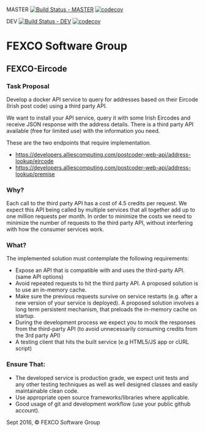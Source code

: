 MASTER [![Build Status - MASTER](https://travis-ci.org/palerique/FEXCO-Eircode.svg?branch=master)](https://travis-ci.org/palerique/FEXCO-Eircode)
[![codecov](https://codecov.io/gh/palerique/FEXCO-Eircode/branch/master/graph/badge.svg)](https://codecov.io/gh/palerique/FEXCO-Eircode)

DEV [![Build Status - DEV](https://travis-ci.org/palerique/FEXCO-Eircode.svg?branch=dev)](https://travis-ci.org/palerique/FEXCO-Eircode)
[![codecov](https://codecov.io/gh/palerique/FEXCO-Eircode/branch/dev/graph/badge.svg)](https://codecov.io/gh/palerique/FEXCO-Eircode)

# FEXCO Software Group

## FEXCO-Eircode

### Task Proposal

Develop a docker API service to query for addresses based on their Eircode (Irish post code) using a third party API.

We want to install your API service, query it with some Irish Eircodes and receive JSON response with the address details.
There is a third party API available (free for limited use) with the information you need.

These are the two endpoints that require implementation.
- https://developers.alliescomputing.com/postcoder-web-api/address-lookup/eircode
- https://developers.alliescomputing.com/postcoder-web-api/address-lookup/premise

### Why?

Each call to the third party API has a cost of 4.5 credits per request. We expect this API being called by multiple services that all together add up to one million requests per month.
In order to minimize the costs we need to minimize the number of requests to the third party API, without interfering with how the consumer services work.

### What?

The implemented solution must contemplate the following requirements:
- Expose an API that is compatible with and uses the third-party API. (same API options)
- Avoid repeated requests to hit the third party API. A proposed solution is to use an in-memory cache.
- Make sure the previous requests survive on service restarts (e.g. after a new version of your service is deployed). A proposed solution involves a long term persistent mechanism, that preloads the in-memory cache on startup.
- During the development process we expect you to mock the responses from the third-party API (to avoid unnecessarily consuming credits from the 3rd party API)
- A testing client that hits the built service (e.g HTML5/JS app or cURL script)

### Ensure That:
- The developed service is production grade, we expect unit tests and any other testing techniques as well as well designed classes and easily maintainable clean code.
- Use appropriate open source frameworks/libraries where applicable.
- Good usage of git and development workflow (use your public github account).

Sept 2016, © FEXCO Software Group
